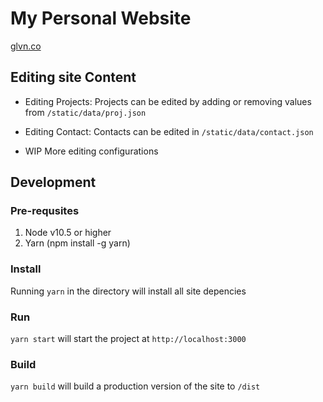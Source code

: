# My Personal Website

[glvn.co](http://glvn.co)

## Editing site Content

- Editing Projects: Projects can be edited by adding or removing values from `/static/data/proj.json`

- Editing Contact: Contacts can be edited in `/static/data/contact.json`

- WIP More editing configurations

## Development

### Pre-requsites

1. Node v10.5 or higher
2. Yarn (npm install -g yarn)

### Install

Running `yarn` in the directory will install all site depencies

### Run

`yarn start` will start the project at `http://localhost:3000`

### Build

`yarn build` will build a production version of the site to `/dist`

